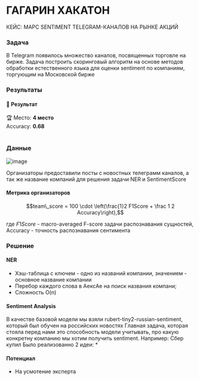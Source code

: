# ГАГАРИН ХАКАТОН

КЕЙС: МАРС
SENTIMENT TELEGRAM-КАНАЛОВ НА РЫНКЕ АКЦИЙ


### Задача

В Telegram появилось множество каналов, посвященных торговле на бирже. Задача построить скоринговый алгоритм на основе методов обработки естественного языка для оценки sentiment по компаниям, торгующим на Московской бирже

### Результаты
#### :tada: Результат
:trophy: Место: **4 место**</br>
Accuracy: **0.68** </br></br>

### Данные
![image](https://github.com/Tanjiro00/gagarin-hack/assets/67290783/44b5c919-b164-4dd9-8068-efb6aa1c5528)

Организаторы предоставили посты с новостных телеграмм каналов, а так же название компаний для решения задачи NER и SentimentScore 


#### Метрика организаторов
$$team\_score = 100 \cdot \left(\frac{1}2 F1Score + \frac 1 2 Accuracy\right),$$

где $F1Score$ - macro-averaged F-score задачи распознавания сущностей, Accuracy - точность распознавания сентимента

### Решение

#### NER

 * Хэш-таблица с ключем - одно из 
названий компании, значением - основное название компании
* Перебор каждого слова в AексAе 
на поиск названия компани;
* Сложность O(n)


#### Sentiment Analysis
В качестве базовой модели мы взяли rubert-tiny2-russian-sentiment, который был обучен на российских новостях
Главная задача, которая стояла перед нами это способность модели учитывать, про какую конкретну компанию мы хотим получить sentiment.
Например: Сбер купил 
Было реализованно 2 идеи:
  * 
#### Потенциал

* На усмотение эксперта


